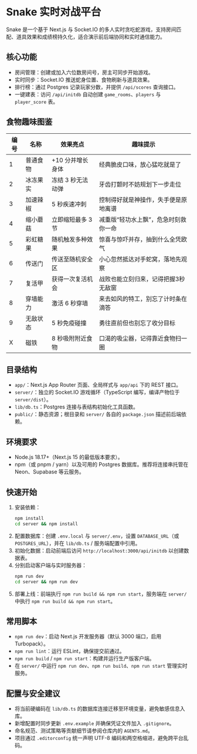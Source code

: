 ﻿# Snake 实时对战平台

Snake 是一个基于 Next.js 与 Socket.IO 的多人实时贪吃蛇游戏，支持房间匹配、道具效果和成绩榜持久化，适合演示前后端协同和实时通信能力。

## 核心功能
- 房间管理：创建或加入六位数房间号，房主可同步开始游戏。
- 实时同步：Socket.IO 推送蛇身位置、食物刷新与道具效果。
- 排行榜：通过 Postgres 记录玩家分数，并提供 `/api/scores` 查询接口。
- 一键建表：访问 `/api/initdb` 自动创建 `game_rooms`、`players` 与 `player_score` 表。

## 食物趣味图鉴
| 编号 | 名称 | 效果亮点 | 趣味提示 |
| --- | --- | --- | --- |
| 1 | 普通食物 | +10 分并增长身体 | 经典脆皮口味，放心猛吃就是了 |
| 2 | 冰冻果实 | 冻结 3 秒无法动弹 | 牙齿打颤时不妨规划下一步走位 |
| 3 | 加速辣椒 | 5 秒疾速冲刺 | 控制得好就是神操作，失手便是原地离谱 |
| 4 | 缩小蘑菇 | 立即缩短最多 3 节 | 减重版“轻功水上飘”，危急时刻救你一命 |
| 5 | 彩虹糖果 | 随机触发多种效果 | 惊喜与惊吓并存，抽到什么全凭欧气 |
| 6 | 传送门 | 传送至随机安全区 | 小心忽然抵达对手蛇窝，落地先观察 |
| 7 | 复活甲 | 获得一次复活机会 | 战败也能立刻归来，记得把握3秒无敌窗 |
| 8 | 穿墙能力 | 激活 6 秒穿墙 | 来去如风的特工，别忘了计时条在滴答 |
| 9 | 无敌状态 | 5 秒免疫碰撞 | 勇往直前但也别忘了收分目标 |
| X | 磁铁 | 8 秒吸附附近食物 | 口渴的吸尘器，记得靠近食物扫一圈 |

## 目录结构
- `app/`：Next.js App Router 页面、全局样式与 `app/api` 下的 REST 接口。
- `server/`：独立的 Socket.IO 游戏循环（TypeScript 编写，编译产物位于 `server/dist`）。
- `lib/db.ts`：Postgres 连接与表结构初始化工具函数。
- `public/`：静态资源；根目录和 `server/` 各自的 `package.json` 描述前后端依赖。

## 环境要求
- Node.js 18.17+（Next.js 15 的最低版本要求）。
- npm（或 pnpm / yarn）以及可用的 Postgres 数据库。推荐将连接串托管在 Neon、Supabase 等云服务。

## 快速开始
1. 安装依赖：
   ```bash
   npm install
   cd server && npm install
   ```
2. 配置数据库：创建 `.env.local` 与 `server/.env`，设置 `DATABASE_URL`（或 `POSTGRES_URL`），并在 `lib/db.ts` / 服务端配置中引用。
3. 初始化数据：启动前端后访问 `http://localhost:3000/api/initdb` 以创建数据表。
4. 分别启动客户端与实时服务器：
   ```bash
   npm run dev
   cd server && npm run dev
   ```
5. 部署上线：前端执行 `npm run build && npm run start`，服务端在 `server/` 中执行 `npm run build && npm run start`。

## 常用脚本
- `npm run dev`：启动 Next.js 开发服务器（默认 3000 端口，启用 Turbopack）。
- `npm run lint`：运行 ESLint，确保提交前通过。
- `npm run build` / `npm run start`：构建并运行生产版客户端。
- 在 `server/` 中运行 `npm run dev`、`npm run build`、`npm run start` 管理实时服务。

## 配置与安全建议
- 将当前硬编码在 `lib/db.ts` 的数据库连接迁移至环境变量，避免敏感信息入库。
- 新增配置时同步更新 `.env.example` 并确保凭证文件加入 `.gitignore`。
- 命名规范、测试策略等贡献细节请参阅仓库内的 `AGENTS.md`。
- 项目通过 `.editorconfig` 统一声明 UTF-8 编码和两空格缩进，避免跨平台乱码。
